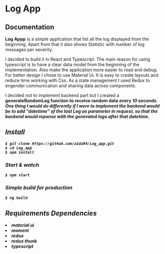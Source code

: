 # Log App

## Documentation

<b>Log Appp</b> is a simple application that list all the log displayed from the beginning. Apart from that it also shows Statistic with number of log messages per severity.

I decided to build it in React and Typescript. The main reason for using typescript is to have a clear data model from the beginning of the implementation. Also make the application more easier to read and debug. For better design I chose to use Material Ui. It is easy to create layouts and reduce time working with Css. As a state management I used Redux to engender communication and sharing data across components.

I decided not to implement backend part but I created a <b>generateRandomLog<b> function to receive random data every <i>10 seconds<i>.
One thing I would do differently if I were to implement the backend would be to add "datetime" of the last Log as parameter in request, so that the backend would reponse with the generated logs after that datetime.


## Install

    $ git clone https://github.com/aida94/Log_app.git
    $ cd Log_app
    $ npm install
    
 ### Start & watch

    $ npm start

### Simple build for production

    $ ng build
    
## Requirements Dependencies  
<li>material ui</li>
<li>moment</li>
<li>redux</li>
<li>redux thunk</li>
<li>typescript</li>
